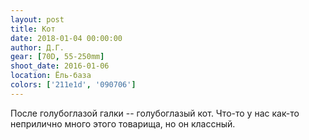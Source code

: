 ```yaml
---
layout: post
title: Кот
date: 2018-01-04 00:00:00
author: Д.Г.
gear: [70D, 55-250mm]
shoot_date: 2016-01-06
location: Ёль-база
colors: ['211e1d', '090706']
---
```

После голубоглазой галки -- голубоглазый кот. Что-то у нас как-то неприлично много этого товарища, но он классный.
